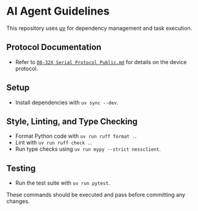 # AI Agent Guidelines

This repository uses [uv](https://docs.astral.sh/uv/) for dependency management and task execution.

## Protocol Documentation
- Refer to [`D8-32X Serial Protocol Public.md`](./D8-32X%20Serial%20Protocol%20Public.md) for details on the device protocol.

## Setup
- Install dependencies with `uv sync --dev`.

## Style, Linting, and Type Checking
- Format Python code with `uv run ruff format .`.
- Lint with `uv run ruff check .`.
- Run type checks using `uv run mypy --strict nessclient`.

## Testing
- Run the test suite with `uv run pytest`.

These commands should be executed and pass before committing any changes.

